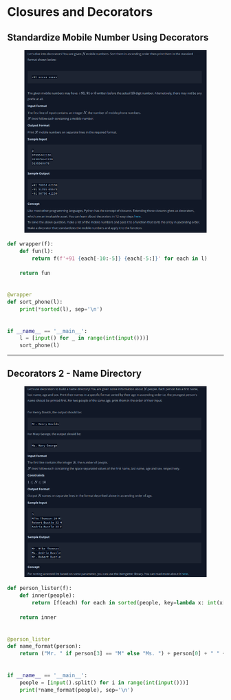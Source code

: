 # Closures and Decorators

## Standardize Mobile Number Using Decorators

<figure><img src="../.gitbook/assets/image.png" alt=""><figcaption></figcaption></figure>

```python
def wrapper(f):
    def fun(l):
        return f(f'+91 {each[-10:-5]} {each[-5:]}' for each in l)

    return fun


@wrapper
def sort_phone(l):
    print(*sorted(l), sep='\n')


if __name__ == '__main__':
    l = [input() for _ in range(int(input()))]
    sort_phone(l)
```

***

## Decorators 2 - Name Directory

<figure><img src="../.gitbook/assets/image (1).png" alt=""><figcaption></figcaption></figure>

```python
def person_lister(f):
    def inner(people):
        return [f(each) for each in sorted(people, key=lambda x: int(x[2]))]

    return inner


@person_lister
def name_format(person):
    return ("Mr. " if person[3] == "M" else "Ms. ") + person[0] + " " + person[1]


if __name__ == '__main__':
    people = [input().split() for i in range(int(input()))]
    print(*name_format(people), sep='\n')
```

